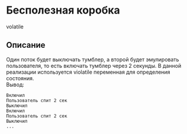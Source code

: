 # Бесполезная коробка
volatile
## Описание
Один поток будет выключать тумблер, а второй будет эмулировать пользователя, то есть включать тумблер через 2 секунды. В данной реализации используется violatile переменная для определения состояния.  
Вывод:
```
Включил
Пользователь спит 2 сек
Выключил
Включил
Пользователь спит 2 сек
Выключил
...
```